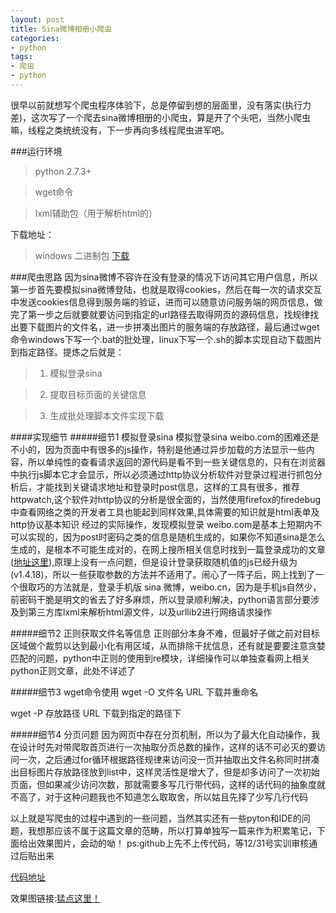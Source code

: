 ```yaml
---
layout: post
title: Sina微博相册小爬虫
categories:
- python
tags:
- 爬虫
- python
---
```


很早以前就想写个爬虫程序体验下，总是停留到想的层面里，没有落实(执行力差)，这次写了一个爬去sina微博相册的小爬虫，算是开了个头吧，当然小爬虫嘛，线程之类统统没有，下一步再向多线程爬虫进军吧。

###运行环境
> python 2.7.3+

> wget命令

> lxml辅助包（用于解析html的）

下载地址：
> windows 二进制包 [下载](http://www.lfd.uci.edu/~gohlke/pythonlibs/#lxml)

###爬虫思路
因为sina微博不容许在没有登录的情况下访问其它用户信息，所以第一步首先要模拟sina微博登陆，也就是取得cookies，然后在每一次的请求交互中发送cookies信息得到服务端的验证，进而可以随意访问服务端的网页信息，做完了第一步之后就要就要访问到指定的url路径去取得网页的源码信息，找规律找出要下载图片的文件名，进一步拼凑出图片的服务端的存放路径，最后通过wget命令windows下写一个.bat的批处理，linux下写一个.sh的脚本实现自动下载图片到指定路径。提炼之后就是：

> 1. 模拟登录sina

> 2. 提取目标页面的关键信息

> 3. 生成批处理脚本文件实现下载


####实现细节
#####细节1 模拟登录sina
  模拟登录sina weibo.com的困难还是不小的，因为页面中有很多的js操作，特别是他通过异步加载的方法显示一些内容，所以单纯性的查看请求返回的源代码是看不到一些关键信息的，只有在浏览器中执行js脚本它才会显示，所以必须通过http协议分析软件对登录过程进行抓包分析后，才能找到关键请求地址和登录时post信息，这样的工具有很多，推荐httpwatch,这个软件对http协议的分析是很全面的，当然使用firefox的firedebug中查看网络之类的开发者工具也能起到同样效果,具体需要的知识就是html表单及http协议基本知识
  经过的实际操作，发现模拟登录 weibo.com是基本上短期内不可以实现的，因为post时密码之类的信息是随机生成的，如果你不知道sina是怎么生成的，是根本不可能生成对的，在网上搜所相关信息时找到一篇登录成功的文章([地址这里](http://www.douban.com/note/201767245/)),原理上没有一点问题，但是设计登录获取随机值的js已经升级为(v1.4.18)，所以一些获取参数的方法并不适用了。闹心了一阵子后，网上找到了一个很取巧的方法就是，登录手机版 sina 微博，weibo.cn，因为是手机js自然少，前密码干脆是明文的省去了好多麻烦，所以登录顺利解决，python语言部分要涉及到第三方库lxml来解析html源文件，以及urllib2进行网络请求操作


#####细节2 正则获取文件名等信息
  正则部分本身不难，但最好子做之前对目标区域做个裁剪以达到最小化有用区域，从而排除干扰信息，还有就是要要注意贪婪匹配的问题，python中正则的使用到re模块，详细操作可以单独查看网上相关python正则文章，此处不详述了

#####细节3 wget命令使用
  wget -O 文件名 URL 下载并重命名

  wget -P 存放路径 URL 下载到指定的路径下

#####细节4 分页问题
  因为网页中存在分页机制，所以为了最大化自动操作，我在设计时先对带爬取首页进行一次抽取分页总数的操作，这样的话不可必灭的要访问一次，之后通过for循环根据路径规律来访问没一页并抽取出文件名称同时拼凑出目标图片存放路径放到list中，这样灵活性是增大了，但是却多访问了一次初始页面，但如果减少访问次数，那就需要多写几行带代码，这样的话代码的抽象度就不高了，对于这种问题我也不知道怎么取取舍，所以姑且先择了少写几行代码


以上就是写爬虫的过程中遇到的一些问题，当然其实还有一些pyton和IDE的问题，我想那应该不属于这篇文章的范畴，所以打算单独写一篇来作为积累笔记，下面给出效果图片，会动的呦！
ps:github上先不上传代码，等12/31号实训审核通过后贴出来

[代码地址](https://github.com/lazybios/pic_baidu)

效果图链接:[猛点这里！](https://raw.github.com/lazybios/pic_baidu/master/spider/spider_task_%E8%BF%90%E8%A1%8C%E8%BF%87%E7%A8%8B.gif)




